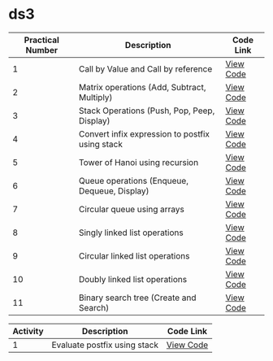 # ds3

| Practical Number | Description                                         | Code Link                              |
|------------------|-----------------------------------------------------|----------------------------------------|
| 1                | Call by Value and Call by reference                 | [View Code](lab1/1callby.c)            |
| 2                | Matrix operations (Add, Subtract, Multiply)         | [View Code](lab1/2matrix.c)            |
| 3                | Stack Operations (Push, Pop, Peep, Display)         | [View Code](lab1/3stack.c)             |
| 4                | Convert infix expression to postfix using stack     | [View Code](lab2/4postfix.c)           |
| 5                | Tower of Hanoi using recursion                      | [View Code](lab2/5hanoi.c)             |
| 6                | Queue operations (Enqueue, Dequeue, Display)        | [View Code](lab2/6queue.c)             |
| 7                | Circular queue using arrays                         | [View Code](lab3/7circQueue.c)         |
| 8                | Singly linked list operations                       | [View Code](lab3/8singlyLinkedList.c)  |
| 9                | Circular linked list operations                     | [View Code](lab3/9circLinkedList.c)    |
| 10               | Doubly linked list operations                       | [View Code](lab4/10doublyLinkedList.c) |
| 11               | Binary search tree (Create and Search)              | [View Code](lab4/11binarySearchTree.c) |

| Activity | Description                                         | Code Link                              |
|----------------------|-----------------------------------------------------|----------------------------------------|
| 1                    | Evaluate postfix using stack                        | [View Code](selfActivity/1postEval.c)  |
